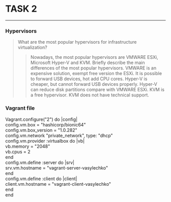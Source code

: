 # TASK 2 #
-----
### Hypervisors ###
> What are the most popular hypervisors for infrastructure virtualization?
>> Nowadays, the most popular hypervisors are VMWARE ESXi, Microsoft Hyper-V and KVM.
> Briefly describe the main differences of the most popular hypervisors.
>> VMWARE is an expensive solution, exempt free version the ESXi. It is possible to forward USB devices, hot add CPU cores.
   Hyper-V is cheaper, but cannot forward USB devices properly. Hyper-V can reduce disk partitions compare with VMWARE ESXi.
   KVM is a free hypervisor. KVM does not have technical support.

### Vagrant file ###
Vagrant.configure("2") do |config|  
  config.vm.box = "hashicorp/bionic64"  
  config.vm.box_version = "1.0.282"  
  config.vm.network "private_network", type: "dhcp"  
  config.vm.provider :virtualbox do |vb|  
    vb.memory = "2048"  
    vb.cpus = 2  
  end  
  config.vm.define :server do |srv|  
    srv.vm.hostname = "vagrant-server-vasylechko"  
  end  
  config.vm.define :client do |client|  
    client.vm.hostname = "vagrant-client-vasylechko"  
  end  
end  

